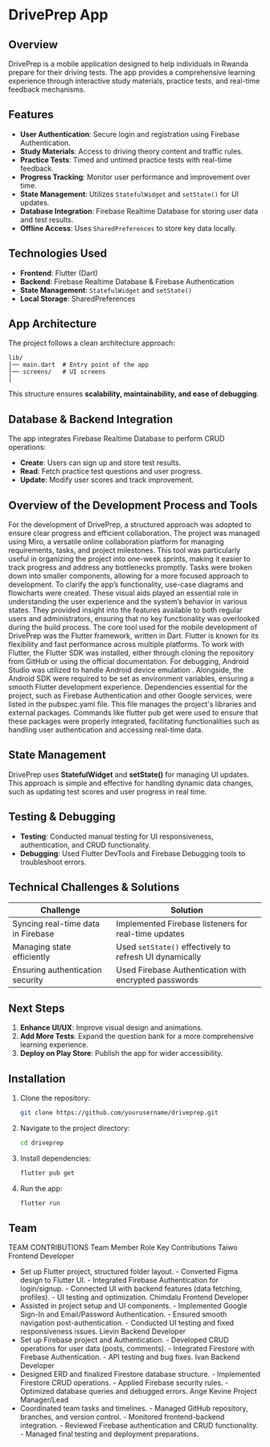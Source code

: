# DrivePrep App

## Overview
DrivePrep is a mobile application designed to help individuals in Rwanda prepare for their driving tests. The app provides a comprehensive learning experience through interactive study materials, practice tests, and real-time feedback mechanisms.

## Features
- **User Authentication**: Secure login and registration using Firebase Authentication.
- **Study Materials**: Access to driving theory content and traffic rules.
- **Practice Tests**: Timed and untimed practice tests with real-time feedback.
- **Progress Tracking**: Monitor user performance and improvement over time.
- **State Management**: Utilizes `StatefulWidget` and `setState()` for UI updates.
- **Database Integration**: Firebase Realtime Database for storing user data and test results.
- **Offline Access**: Uses `SharedPreferences` to store key data locally.

## Technologies Used
- **Frontend**: Flutter (Dart)
- **Backend**: Firebase Realtime Database & Firebase Authentication
- **State Management**: `StatefulWidget` and `setState()`
- **Local Storage**: SharedPreferences

## App Architecture
The project follows a clean architecture approach:
```
lib/
│── main.dart  # Entry point of the app
│── screens/   # UI screens
│

```
This structure ensures **scalability, maintainability, and ease of debugging**.

## Database & Backend Integration
The app integrates Firebase Realtime Database to perform CRUD operations:
- **Create**: Users can sign up and store test results.
- **Read**: Fetch practice test questions and user progress.
- **Update**: Modify user scores and track improvement.

 ## Overview of the Development Process and Tools
For the development of DrivePrep, a structured approach was adopted to ensure clear progress and efficient collaboration. The project was managed using Miro, a versatile online collaboration platform for managing requirements, tasks, and project milestones. This tool was particularly useful in organizing the project into one-week sprints, making it easier to track progress and address any bottlenecks promptly. Tasks were broken down into smaller components, allowing for a more focused approach to development.
To clarify the app’s functionality, use-case diagrams and flowcharts were created. These visual aids played an essential role in understanding the user experience and the system’s behavior in various states. They provided insight into the features available to both regular users and administrators, ensuring that no key functionality was overlooked during the build process.
The core tool used for the mobile development of DrivePrep was the Flutter framework, written in Dart. Flutter is known for its flexibility and fast performance across multiple platforms. To work with Flutter, the Flutter SDK was installed, either through cloning the repository from GitHub or using the official documentation. For debugging, Android Studio was utilized to handle Android device emulation . Alongside, the Android SDK were required to be set as environment variables, ensuring a smooth Flutter development experience.
Dependencies essential for the project, such as Firebase Authentication and other Google services, were listed in the pubspec.yaml file. This file manages the project's libraries and external packages. Commands like flutter pub get were used to ensure that these packages were properly integrated, facilitating functionalities such as handling user authentication and accessing real-time data.


## State Management
DrivePrep uses **StatefulWidget** and **setState()** for managing UI updates. This approach is simple and effective for handling dynamic data changes, such as updating test scores and user progress in real time.

## Testing & Debugging
- **Testing**: Conducted manual testing for UI responsiveness, authentication, and CRUD functionality.
- **Debugging**: Used Flutter DevTools and Firebase Debugging tools to troubleshoot errors.

## Technical Challenges & Solutions
| Challenge | Solution |
|-----------|----------|
| Syncing real-time data in Firebase | Implemented Firebase listeners for real-time updates |
| Managing state efficiently | Used `setState()` effectively to refresh UI dynamically |
| Ensuring authentication security | Used Firebase Authentication with encrypted passwords |

## Next Steps
1. **Enhance UI/UX**: Improve visual design and animations.
2. **Add More Tests**: Expand the question bank for a more comprehensive learning experience.
3. **Deploy on Play Store**: Publish the app for wider accessibility.

## Installation
1. Clone the repository:
   ```sh
   git clone https://github.com/yourusername/driveprep.git
   ```
2. Navigate to the project directory:
   ```sh
   cd driveprep
   ```
3. Install dependencies:
   ```sh
   flutter pub get
   ```
4. Run the app:
   ```sh
   flutter run
   ```

## Team
TEAM CONTRIBUTIONS
Team Member
Role
Key Contributions
Taiwo
Frontend Developer
- Set up Flutter project, structured folder layout. - Converted Figma design to Flutter UI. - Integrated Firebase Authentication for login/signup. - Connected UI with backend features (data fetching, profiles). - UI testing and optimization.
Chimdalu
Frontend Developer
- Assisted in project setup and UI components. - Implemented Google Sign-In and Email/Password Authentication. - Ensured smooth navigation post-authentication. - Conducted UI testing and fixed responsiveness issues.
Lievin
Backend Developer
- Set up Firebase project and Authentication. - Developed CRUD operations for user data (posts, comments). - Integrated Firestore with Firebase Authentication. - API testing and bug fixes.
Ivan
Backend Developer
- Designed ERD and finalized Firestore database structure. - Implemented Firestore CRUD operations. - Applied Firebase security rules. - Optimized database queries and debugged errors.
Ange Kevine
Project Manager/Lead
- Coordinated team tasks and timelines. - Managed GitHub repository, branches, and version control. - Monitored frontend-backend integration. - Reviewed Firebase authentication and CRUD functionality. - Managed final testing and deployment preparations.



